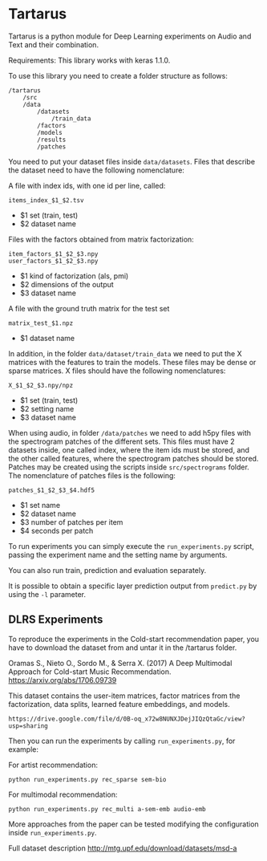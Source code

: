 # Tartarus

Tartarus is a python module for Deep Learning experiments on Audio and Text and their combination.

Requirements: This library works with keras 1.1.0.

To use this library you need to create a folder structure as follows:

    /tartarus
        /src
        /data
            /datasets
                /train_data
            /factors
            /models
            /results
            /patches

You need to put your dataset files inside `data/datasets`. Files that describe the dataset need to have the following nomenclature:

A file with index ids, with one id per line, called:

    items_index_$1_$2.tsv

- $1 set (train, test)
- $2 dataset name

Files with the factors obtained from matrix factorization:

    item_factors_$1_$2_$3.npy
    user_factors_$1_$2_$3.npy

- $1 kind of factorization (als, pmi)
- $2 dimensions of the output
- $3 dataset name

A file with the ground truth matrix for the test set

    matrix_test_$1.npz

- $1 dataset name

In addition, in the folder `data/dataset/train_data` we need to put the X matrices with the features to train the models. 
These files may be dense or sparse matrices. X files should have the following nomenclatures:

    X_$1_$2_$3.npy/npz

- $1 set (train, test)
- $2 setting name
- $3 dataset name

When using audio, in folder `/data/patches` we need to add h5py files with the spectrogram patches of the different sets. 
This files must have 2 datasets inside, one called index, where the item ids must be stored, and the other called features, where the spectrogram patches should be stored. 
Patches may be created using the scripts inside `src/spectrograms` folder. 
The nomenclature of patches files is the following:

    patches_$1_$2_$3_$4.hdf5

- $1 set name
- $2 dataset name
- $3 number of patches per item
- $4 seconds per patch

To run experiments you can simply execute the `run_experiments.py` script, passing the experiment name and the setting name by arguments.

You can also run train, prediction and evaluation separately.

It is possible to obtain a specific layer prediction output from `predict.py` by using the `-l` parameter.

## DLRS Experiments

To reproduce the experiments in the Cold-start recommendation paper, you have to download the dataset from and untar it in the /tartarus folder.

Oramas S., Nieto O., Sordo M., & Serra X. (2017) A Deep Multimodal Approach for Cold-start Music Recommendation. https://arxiv.org/abs/1706.09739

This dataset contains the user-item matrices, factor matrices from the factorization, data splits, learned feature embeddings, and models.

    https://drive.google.com/file/d/0B-oq_x72w8NUNXJDejJIQzQtaGc/view?usp=sharing

Then you can run the experiments by calling `run_experiments.py`, for example:

For artist recommendation:

    python run_experiments.py rec_sparse sem-bio

For multimodal recommendation:

    python run_experiments.py rec_multi a-sem-emb audio-emb

More approaches from the paper can be tested modifying the configuration inside `run_experiments.py`.

Full dataset description http://mtg.upf.edu/download/datasets/msd-a
